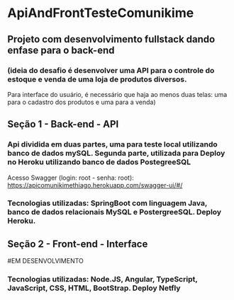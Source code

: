 # ApiAndFrontTesteComunikime

## Projeto com desenvolvimento fullstack dando enfase para o back-end 

### (ideia do desafio é desenvolver uma API para o controle do estoque e venda de uma loja de produtos diversos.
Para interface do usuário, é necessário que haja ao menos duas telas: uma para o cadastro dos produtos e uma para a venda)


## Seção 1 - Back-end - API 
### Api dividida em duas partes, uma para teste local utilizando banco de dados mySQL. Segunda parte, utilizada para Deploy no Heroku utilizando banco de dados PostegreeSQL 

Acesso Swagger (login: root   -  senha: root): https://apicomunikimethiago.herokuapp.com/swagger-ui/#/

### Tecnologias utilizadas: SpringBoot com linguagem Java, banco de dados relacionais MySQL e PostergreeSQL. Deploy Heroku.



## Seção 2 - Front-end - Interface


#EM DESENVOLVIMENTO



### Tecnologias utilizadas: Node.JS, Angular, TypeScript, JavaScript, CSS, HTML, BootStrap. Deploy Netfly



